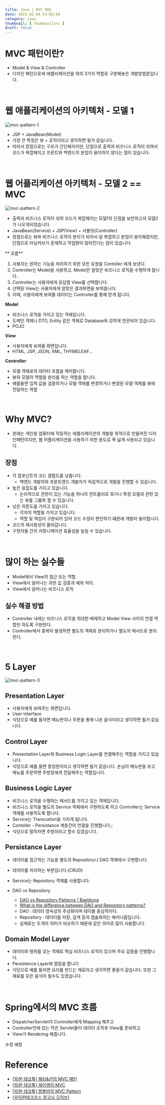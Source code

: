 ```yaml
---
title: Java | MVC 패턴
date: 2021-02-04 23:02:64
category: java
thumbnail: { thumbnailSrc }
draft: false
---
```


# **MVC 패턴이란?**

- Model & View & Controller
- 디자인 패턴으로써 애플리케이션을 위의 3가지 역할로 구분해놓은 개발방법론입니다.

<br>

# **웹 애플리케이션의 아키텍처 - 모델 1**

![mvc-pattern-1](https://github.com/ksy90101/TIL/blob/master/spring/img/mvc-pattern-1.png?raw=ture)

- JSP + JavaBean(Model)
- 가장 큰 특징은 뷰 + 로직이라고 생각하면 될거 같습니다.
- 따라서 장점으로는 구조가 간단해지지만, 단점으로 출력과 비즈니스 로직이 섞여서 코드가 복잡해지고 프론트와 백엔드의 분업이 용이하지 않다는 점이 있습니다.

<br>

# **웹 어플리케이션 아키텍처 - 모델 2 == MVC**

![mvc-pattern-2](https://github.com/ksy90101/TIL/blob/master/spring/img/mvc-pattern-2.png?raw=ture)

- 출력과 비즈니스 로직이 섞여 코드가 복잡해지는 모델1의 단점을 보안하고자 모델2가 나오게되었습니다.
- JavaBean(Service) + JSP(View) + 서블릿(Controller)
- 장점으로는 뷰와 비즈니스 로직이 분리가 되어서 덜 복잡하고 분업이 용이해졌지만, 단점으로 러닝커브가 존재하고 작업량이 많아진다는 점이 있습니다.

** 흐름**

1. 사용자는 원하는 기능을 처리하기 위한 모든 요청을 Contoller 에게 보낸다.
2. Controller는 Model을 사용하고, Model은 알맞은 비즈니스 로직을 수행하게 됩니다.
3. Controller는 사용자에게 응답할 View를 선택합니다.
4. 선택된 View는 사용자에게 알맞은 결과화면을 보여줍니다.
5. 이때, 사용자에게 보여줄 데이터는 Controller를 통해 받게 됩니다.

**Model**

- 비즈니스 로직을 가지고 있는 객체입니다.
- 도메인 객체나 DTO, Entity 같은 객체로 Database와 강하게 연관되어 있습니다.
- POJO

**View**

- 사용자에게 보여줄 화면입니다.
- HTML, JSP, JSON, XML, THYMELEAF...

**Controller**

- 모델 객체로의 데이터 흐름을 제어합니다.
- 뷰와 모델의 역할을 분리를 하는 역할을 합니다.
- 예를들면 입력 값을 검증하거나 모델 객체를 변경하거나 변경된 모델 객체를 뷰에 전달하는 역할

<br>

# **Why MVC?**

- 원래는 개인용 컴퓨터에 작동하는 애플리케이션의 개발을 목적으로 만들어진 디자인패턴이지만, 웹 어플리케이션을 사용하기 위한 용도로 폭 넓게 사용되고 있습니다.

## **장점**

- 각 컴포넌트의 코드 결합도를 낮춥니다.
  - 백엔드 개발자와 프론트엔드 개발자가 독립적으로 개발을 진행할 수 있습니다.
- 높은 응집도를 가지고 있습니다.
  - 논리적으로 관련이 있는 기능을 하나의 컨트롤러로 묶거나 특정 모델과 관련 있는 뷰를 그룹화 할 수 있습니다.
- 낮은 의존도를 가지고 있습니다.
  - 각자의 역할을 가지고 있습니다.
  - 역할 및 책임이 구분되어 있어 코드 수정이 편안하기 떄문에 개발이 용이합니다.
- 코드의 재사용성이 올라갑니다.
- 구현자들 간의 커뮤니케이션 효율성을 높일 수 있습니다.

<br>

# **많이 하는 실수들**

- Model에서 View의 접근 또는 역할.
- View에서 일어나는 과한 값 검증과 예외 처리.
- View에서 일어나는 비즈니스 로직

## **실수 해결 방법**

- Controller 내에는 비즈니스 로직을 최대한 배제하고 Model View 사이의 연결 역할만 하도록 구현한다.
- Controller에서 중복이 발생하면 별도의 객체로 분리하거나 별도의 메서드로 분리한다.

<br>

# **5 Layer**

![mvc-pattern-3](https://github.com/ksy90101/TIL/blob/master/spring/img/mvc-pattern-3.png?raw=ture)

## **Presentation Layer**

- 사용자에게 보여주는 화면입니다.
- User Interface
- 식당으로 예를 들자면 메뉴판이나 주문을 통해 나온 음식이라고 생각하면 될거 같습니다.

## **Control Layer**

- Presentation Layer와 Business Login Layer를 연결해주는 역할을 가지고 있습니다.
- 식당으로 예를 들면 종업원이라고 생각하면 될거 같습니다. 손님이 메뉴판을 보고 메뉴를 주문하면 주방장에게 전달해주는 역할입니다.

## **Business Logic Layer**

- 비즈니스 로직을 수행하는 메서드를 가지고 있는 객체입니다.
- 비즈니스 로직을 별도의 Service 객체에서 구현하도록 하고 Controller는 Service 객체를 사용하도록 합니다.
- Service는 Transcation을 가지게 됩니다.
- Contoller - Persistance 계층간의 연결을 진행합니다.;
- 식당으로 말하자면 주방이라고 할수 있겠습니다.

## **Persistance Layer**

- 데이터를 접근하는 기능을 별도의 Repository나 DAO 객체에서 구현합니다.
- 데이터를 처리하는 부분입니다.(CRUD)
- Service는 Repository 객체를 사용합니다.
- DAO vs Repository

  - [DAO vs Repository Patterns | Baeldung](https://www.baeldung.com/java-dao-vs-repository)
  - [What is the difference between DAO and Repository patterns?](https://stackoverflow.com/questions/8550124/what-is-the-difference-between-dao-and-repository-patterns)
  - DAO : 데이터 영속성의 추상화이며 테이블 중심적이다.
  - Repository : 데이터를 저장, 검색 등의 캡슐화하는 매커니즘입니다.
  - 실제로는 두개의 의미가 비슷하기 때문에 같은 의미로 많이 사용합니다.

## **Domain Model Layer**

- 데이터와 행위를 갖는 객체로 핵심 비즈니스 로직이 있으며 주요 검증을 진행합니다.
- Persistence Layer에 맵핑을 합니다
- 식당으로 예를 들자면 요리를 만드는 재료라고 생각하면 좋을거 같습니다. 또한 그 재료를 모은 음식이 될수도 있겠습니다.

<br>

# **Spring에서의 MVC 흐름**

- DispatcherServlet이 Controller에게 Mapping 해주고
- Controller안에 있는 작은 Servlet들이 데이터 조작후 View를 준비하고
- View가 Rendering 해줍니다.

수정 예정
<br>

# **Reference**

- [[10분 테코톡] 해리&션의 MVC 패턴](https://www.youtube.com/watch?v=uoVNJkyXX0I&t=229s)
- [[10분 테코톡] 제이엠의 MVC](https://www.youtube.com/watch?v=nMolWzTT-dU)
- [[10분 테코톡] 범블비의 MVC Pattern](https://www.youtube.com/watch?v=es1ckjHOzTI)
- [[우아한테크코스 럿고님 깃허브]](https://github.com/ksy90101/TIL/blob/master/spring)
